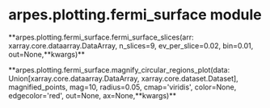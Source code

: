 # arpes.plotting.fermi\_surface module

**arpes.plotting.fermi\_surface.fermi\_surface\_slices(arr:
xarray.core.dataarray.DataArray, n\_slices=9, ev\_per\_slice=0.02,
bin=0.01, out=None,**kwargs)\*\*

**arpes.plotting.fermi\_surface.magnify\_circular\_regions\_plot(data:
Union\[xarray.core.dataarray.DataArray, xarray.core.dataset.Dataset\],
magnified\_points, mag=10, radius=0.05, cmap='viridis', color=None,
edgecolor='red', out=None, ax=None,**kwargs)\*\*
